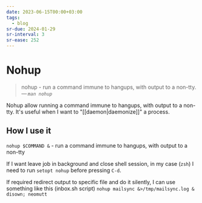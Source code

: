 ```yaml
---
date: 2023-06-15T00:00+03:00
tags:
  - blog
sr-due: 2024-01-29
sr-interval: 3
sr-ease: 252
---
```


# Nohup

> nohup - run a command immune to hangups, with output to a non-tty.\
> — <cite>`man nohup`</cite>

Nohup allow running a command immune to hangups, with output to a non-tty. It's
useful when I want to "[[daemon|daemonize]]" a process.

## How I use it

`nohup $COMMAND &` - run a command immune to hangups, with output to a non-tty

If I want leave job in background and close shell session, in my case (`zsh`) I
need to run `setopt nohup` before pressing `C-d`.

If required redirect output to specific file and do it silently, I can use
something like this (inbox.sh script)
`nohup mailsync &>/tmp/mailsync.log & disown; neomutt`
